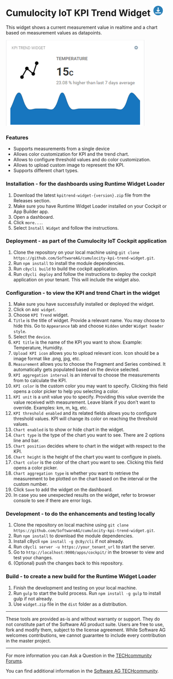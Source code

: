 # Cumulocity IoT KPI Trend Widget [<img width="35" src="/assets/icon-download.png"/>](https://github.com/SoftwareAG/cumulocity-kpi-trend-widget/releases/download/v1.0.0/kpitrend-widget-1.0.0.zip)

This widget shows a current measurement value in realtime and a chart based on measurement values as datapoints.

<img src="/assets/img-preview.png" />

### Features
* Supports measurements from a single device
* Allows color customization for KPI and the trend chart.
* Allows to configure threshold values and do color customization.
* Allows to upload custom image to represent the KPI.
* Supports different chart types.

### Installation - for the dashboards using Runtime Widget Loader
1. Download the latest `kpitrend-widget-{version}.zip` file from the Releases section.
2. Make sure you have Runtime Widget Loader installed on your Cockpit or App Builder app.
3. Open a dashboard.
4. Click `more...`.
5. Select `Install Widget` and follow the instructions.

### Deployment - as part of the Cumulocity IoT Cockpit application
1. Clone the repository on your local machine using `git clone https://github.com/SoftwareAG/cumulocity-kpi-trend-widget.git`.
2. Run `npm install` to install the module dependencies.
3. Run `c8ycli build` to build the cockpit application.
4. Run `c8ycli deploy` and follow the instructions to deploy the cockpit application on your tenant. This will include the widget also.

### Configuration - to view the KPI and trend Chart in the widget
1. Make sure you have successfully installed or deployed the widget.
2. Click on `Add widget`.
3. Choose `KPI Trend` widget.
4. `Title` is the title of widget. Provide a relevant name. You may choose to hide this. Go to `Appearance` tab and choose `Hidden` under `Widget header style`.
5. Select the `device`.
6. `KPI title` is the name of the KPI you want to show. Example: Temperature, Humidity.
7. `Upload KPI icon` allows you to upload relevant icon. Icon should be a image format like .png, jpg, etc.
8. `Measurement` allows you to choose the Fragment and Series combined. It automatically gets populated based on the device selected.
9. `KPI aggregation interval` is an interval to choose the measurements from to calculate the KPI.
10. `KPI color` is the custom color you may want to specify. Clicking this field opens a color picker to help you selecting a color.
11. `KPI unit` is a unit value you to specify. Providing this value override the value received with measurement. Leave blank if you don't want to override. Examples: km, m, kg, etc.
12. `KPI threshold enabled` and its related fields allows you to configure threshold values. KPI will change its color on reaching the threshold values.
13. `Chart enabled` is to show or hide chart in the widget.
14. `Chart type` is the type of the chart you want to see. There are 2 options line and bar.
15. `Chart position` decides where to chart in the widget with respect to the KPI.
15. `Chart height` is the height of the chart you want to configure in pixels.
15. `Chart color` is the color of the chart you want to see. Clicking this field opens a color picker.
16. `Chart aggregation type` is whether you want to retrieve the measurement to be plotted on the chart based on the interval or the custom number.
17. Click `Save` to add the widget on the dashboard.
18. In case you see unexpected results on the widget, refer to browser console to see if there are error logs.

### Development - to do the enhancements and testing locally
1. Clone the repository on local machine using `git clone https://github.com/SoftwareAG/cumulocity-kpi-trend-widget.git`.
2. Run `npm install` to download the module dependencies.
3. Install c8ycli `npm install -g @c8y/cli` if not already.
4. Run `c8ycli server -u https://your_tenant_url` to start the server.
5. Go to `http://localhost:9000/apps/cockpit/` in the browser to view and test your changes.
6. (Optional) push the changes back to this repository.

### Build - to create a new build for the Runtime Widget Loader
1. Finish the development and testing on your local machine.
2. Run `gulp` to start the build process. Run `npm install -g gulp` to install gulp if not already.
3. Use `widget.zip` file in the `dist` folder as a distribution.

------------------------------

These tools are provided as-is and without warranty or support. They do not constitute part of the Software AG product suite. Users are free to use, fork and modify them, subject to the license agreement. While Software AG welcomes contributions, we cannot guarantee to include every contribution in the master project.

------------------------------

For more information you can Ask a Question in the [TECHcommunity Forums](http://tech.forums.softwareag.com/techjforum/forums/list.page?product=cumulocity).
  
  
You can find additional information in the [Software AG TECHcommunity](http://techcommunity.softwareag.com/home/-/product/name/cumulocity).